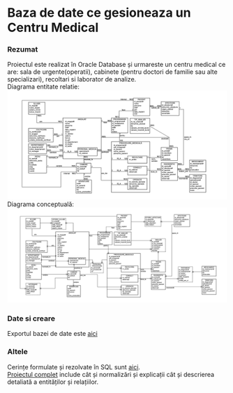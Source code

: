 # Baza de date ce gesioneaza un Centru Medical
### Rezumat
Proiectul este realizat în Oracle Database și urmareste un centru medical ce are: sala de urgente(operatii), cabinete (pentru doctori de familie sau alte specializari), recoltari si laborator de analize.<br> Diagrama entitate relatie:![details](/ERD.jpg)<br>
Diagrama conceptuală: ![details](/CONCEPT.jpg)

### Date si creare
Exportul bazei de date este [aici](https://github.com/NMDMaria/BD_gestiune-centru-medical/blob/main/Negrut_Maria-Creare_Inserare_BD.txt)

### Altele
Cerințe formulate și rezolvate în SQL sunt [aici](https://github.com/NMDMaria/BD_gestiune-centru-medical/blob/main/Negrut_Maria-Cereri_Obiecte_BD.txt).<br>
[Proiectul complet](https://github.com/NMDMaria/BD_gestiune-centru-medical/blob/main/Negrut_Maria-ProiectBD1.pdf) include cât și normalizări și explicații cât și descrierea detaliată a entităților și relațiilor.
